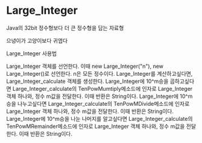 # Large_Integer
Java의 32bit 정수형보다 더 큰 정수형을 담는 자료형

으녕이가 고양이보다 귀엽다

Large_Integer 사용법

Large_Integer 객체를 선언한다. 이때 new Large_Integer("n"), new Large_Integer()로 선언한다.
n은 모든 정수이다.
Large_Integer를 계산하고싶다면, Large_Integer_calculate 객체를 생성한다.
Large_Integer에 10^m승을 곱하고싶다면 Large_Integer_calculate의 TenPowMumtiply메소드에 인자로 Large_Integer 객체 하나와, 정수 m값을 전달한다. 이때 반환은 String이다.
Large_Integer에 10^m승을 나누고싶다면 Large_Integer_calculate의 TenPowMDivide메소드에 인자로 Large_Integer 객체 하나와, 정수 m값을 전달한다. 이때 반환은 String이다.
Large_Integer에 10^m승을 나눈 나머지를 알고싶다면 Large_Integer_calculate의 TenPowMRemainder메소드에 인자로 Large_Integer 객체 하나와, 정수 m값을 전달한다. 이때 반환은 String이다.
